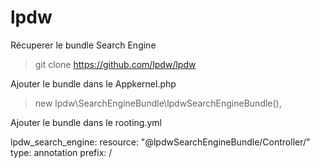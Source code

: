 # lpdw

Récuperer le bundle Search Engine

> git clone https://github.com/lpdw/lpdw

Ajouter le bundle dans le Appkernel.php

> new lpdw\SearchEngineBundle\lpdwSearchEngineBundle(),

Ajouter le bundle dans le rooting.yml

  lpdw_search_engine:
  resource: "@lpdwSearchEngineBundle/Controller/"
  type:     annotation
  prefix:   /
